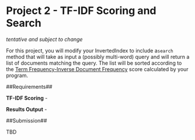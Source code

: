 Project 2 - TF-IDF Scoring and Search
==========================

*tentative and subject to change*

For this project, you will modify your InvertedIndex to include a`search` method that will take as input a (possibly multi-word) query and will return a list of documents matching the query. The list will be sorted according to the [Term Frequency-Inverse Document Frequency](http://www.tfidf.com/) score calculated by your program.

##Requirements##

**TF-IDF Scoring** -  

**Results Output** -
 
##Submission##

TBD


